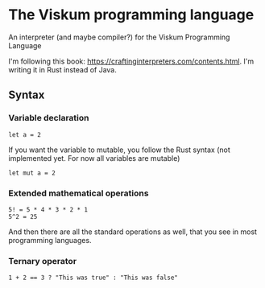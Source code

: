 # The Viskum programming language

An interpreter (and maybe compiler?) for the Viskum Programming Language

I'm following this book: https://craftinginterpreters.com/contents.html. I'm writing it in Rust instead of Java.

## Syntax

### Variable declaration

<code>let a = 2</code>

If you want the variable to mutable, you follow the Rust syntax (not implemented yet. For now all variables are mutable)

<code>let mut a = 2</code>

### Extended mathematical operations

<code>5! = 5 \* 4 \* 3 \* 2 \* 1</code>
<br/>
<code>5^2 = 25</code>

And then there are all the standard operations as well, that you see in most programming languages.

### Ternary operator

<code>1 + 2 == 3 ? "This was true" : "This was false"</code>
